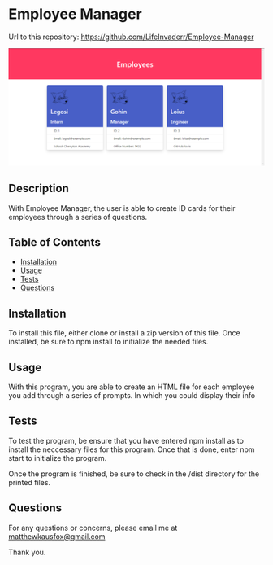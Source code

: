 # Employee Manager
Url to this repository: https://github.com/LifeInvaderr/Employee-Manager

![Page Preview](images/github.PNG)

## Description
With Employee Manager, the user is able to create ID cards for their employees through a series of questions.

## Table of Contents
* [Installation](#installation)
* [Usage](#usage)
* [Tests](#tests)
* [Questions](#questions)

## Installation
To install this file, either clone or install a zip version of this file. Once installed, be sure to npm install to initialize the needed files.

## Usage
With this program, you are able to create an HTML file for each employee you add through a series of prompts. In which you could display their info

## Tests
To test the program, be ensure that you have entered npm install as to install the neccessary files for this program. Once that is done, enter npm start to initialize the program.

Once the program is finished, be sure to check in the /dist directory for the printed files.

## Questions
For any questions or concerns, please email me at matthewkausfox@gmail.com

Thank you.
